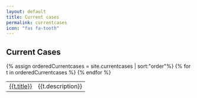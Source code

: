 ```yaml
---
layout: default
title: Current cases
permalink: currentcases
icon: "fas fa-tooth"
---
```

## Current Cases


<table class="table table-striped">
<tbody>
{% assign orderedCurrentcases = site.currentcases | sort:"order"%}
{% for t in orderedCurrentcases %}
  <tr>
    <td><a href="{{t.url}}">{{t.title}}</a></td>
    <td>{{t.description}}</td>
  </tr>
{% endfor %}
</tbody>
</table>
